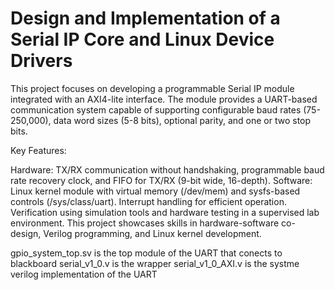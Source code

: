 # Design and Implementation of a Serial IP Core and Linux Device Drivers

This project focuses on developing a programmable Serial IP module integrated with an AXI4-lite interface. The module provides a UART-based communication system capable of supporting configurable baud rates (75-250,000), data word sizes (5-8 bits), optional parity, and one or two stop bits.

Key Features:

Hardware: TX/RX communication without handshaking, programmable baud rate recovery clock, and FIFO for TX/RX (9-bit wide, 16-depth).
Software: Linux kernel module with virtual memory (/dev/mem) and sysfs-based controls (/sys/class/uart).
Interrupt handling for efficient operation.
Verification using simulation tools and hardware testing in a supervised lab environment.
This project showcases skills in hardware-software co-design, Verilog programming, and Linux kernel development.


gpio_system_top.sv is the top module of the UART that conects to blackboard
serial_v1_0.v is the wrapper
serial_v1_0_AXI.v is the systme verilog implementation of the UART
